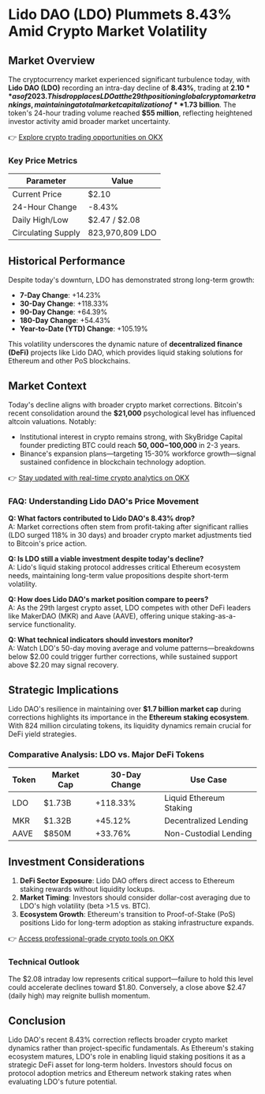 # Lido DAO (LDO) Plummets 8.43% Amid Crypto Market Volatility  

## Market Overview  
The cryptocurrency market experienced significant turbulence today, with **Lido DAO (LDO)** recording an intra-day decline of **8.43%**, trading at **$2.10** as of 2023. This drop places LDO at the 29th position in global crypto market rankings, maintaining a total market capitalization of **$1.73 billion**. The token's 24-hour trading volume reached **$55 million**, reflecting heightened investor activity amid broader market uncertainty.  

👉 [Explore crypto trading opportunities on OKX](https://bit.ly/okx-bonus)  

### Key Price Metrics  
| Parameter               | Value                |  
|-------------------------|----------------------|  
| Current Price           | $2.10                |  
| 24-Hour Change          | -8.43%               |  
| Daily High/Low          | $2.47 / $2.08        |  
| Circulating Supply      | 823,970,809 LDO      |  

## Historical Performance  
Despite today's downturn, LDO has demonstrated strong long-term growth:  
- **7-Day Change**: +14.23%  
- **30-Day Change**: +118.33%  
- **90-Day Change**: +64.39%  
- **180-Day Change**: +54.43%  
- **Year-to-Date (YTD) Change**: +105.19%  

This volatility underscores the dynamic nature of **decentralized finance (DeFi)** projects like Lido DAO, which provides liquid staking solutions for Ethereum and other PoS blockchains.  

## Market Context  
Today's decline aligns with broader crypto market corrections. Bitcoin's recent consolidation around the **$21,000** psychological level has influenced altcoin valuations. Notably:  
- Institutional interest in crypto remains strong, with SkyBridge Capital founder predicting BTC could reach **$50,000-$100,000** in 2-3 years.  
- Binance's expansion plans—targeting 15-30% workforce growth—signal sustained confidence in blockchain technology adoption.  

👉 [Stay updated with real-time crypto analytics on OKX](https://bit.ly/okx-bonus)  

### FAQ: Understanding Lido DAO's Price Movement  

**Q: What factors contributed to Lido DAO's 8.43% drop?**  
A: Market corrections often stem from profit-taking after significant rallies (LDO surged 118% in 30 days) and broader crypto market adjustments tied to Bitcoin's price action.  

**Q: Is LDO still a viable investment despite today's decline?**  
A: Lido's liquid staking protocol addresses critical Ethereum ecosystem needs, maintaining long-term value propositions despite short-term volatility.  

**Q: How does Lido DAO's market position compare to peers?**  
A: As the 29th largest crypto asset, LDO competes with other DeFi leaders like MakerDAO (MKR) and Aave (AAVE), offering unique staking-as-a-service functionality.  

**Q: What technical indicators should investors monitor?**  
A: Watch LDO's 50-day moving average and volume patterns—breakdowns below $2.00 could trigger further corrections, while sustained support above $2.20 may signal recovery.  

## Strategic Implications  
Lido DAO's resilience in maintaining over **$1.7 billion market cap** during corrections highlights its importance in the **Ethereum staking ecosystem**. With 824 million circulating tokens, its liquidity dynamics remain crucial for DeFi yield strategies.  

### Comparative Analysis: LDO vs. Major DeFi Tokens  
| Token       | Market Cap   | 30-Day Change | Use Case                  |  
|-------------|--------------|---------------|---------------------------|  
| LDO         | $1.73B       | +118.33%      | Liquid Ethereum Staking   |  
| MKR         | $1.32B       | +45.12%       | Decentralized Lending     |  
| AAVE        | $850M        | +33.76%       | Non-Custodial Lending     |  

## Investment Considerations  
1. **DeFi Sector Exposure**: Lido DAO offers direct access to Ethereum staking rewards without liquidity lockups.  
2. **Market Timing**: Investors should consider dollar-cost averaging due to LDO's high volatility (beta >1.5 vs. BTC).  
3. **Ecosystem Growth**: Ethereum's transition to Proof-of-Stake (PoS) positions Lido for long-term adoption as staking infrastructure expands.  

👉 [Access professional-grade crypto tools on OKX](https://bit.ly/okx-bonus)  

### Technical Outlook  
The $2.08 intraday low represents critical support—failure to hold this level could accelerate declines toward $1.80. Conversely, a close above $2.47 (daily high) may reignite bullish momentum.  

## Conclusion  
Lido DAO's recent 8.43% correction reflects broader crypto market dynamics rather than project-specific fundamentals. As Ethereum's staking ecosystem matures, LDO's role in enabling liquid staking positions it as a strategic DeFi asset for long-term holders. Investors should focus on protocol adoption metrics and Ethereum network staking rates when evaluating LDO's future potential.